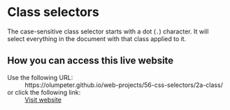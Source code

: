 # Class selectors

The case-sensitive class selector starts with a dot (<code>.</code>) character. It will select everything in the document with that class applied to it. 

## How you can access this live website

<dl>
  Use the following URL:
  <dd>
    https://olumpeter.github.io/web-projects/56-css-selectors/2a-class/
  </dd>
  or click the following link:
  <dd>
    <a href="https://olumpeter.github.io/web-projects/56-css-selectors/2a-class/">Visit website</a>
  </dd>
</dl>

